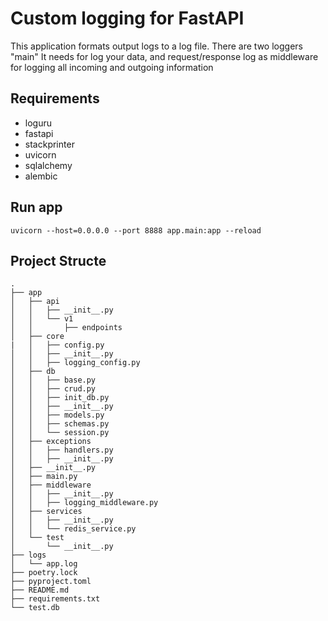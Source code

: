 # Custom logging for FastAPI
This application formats output logs to a log file.
There are two loggers "main" It needs for log your data, and request/response log as middleware for logging all incoming and outgoing information

## Requirements
- loguru
- fastapi
- stackprinter
- uvicorn
- sqlalchemy
- alembic

## Run app
```
uvicorn --host=0.0.0.0 --port 8888 app.main:app --reload

```

## Project Structe
```
.
├── app
│   ├── api
│   │   ├── __init__.py
│   │   └── v1
│   │       ├── endpoints
│   ├── core
|   │   ├── config.py
│   │   ├── __init__.py
│   │   ├── logging_config.py
│   ├── db
│   │   ├── base.py
│   │   ├── crud.py
│   │   ├── init_db.py
│   │   ├── __init__.py
│   │   ├── models.py
│   │   ├── schemas.py
│   │   └── session.py
│   ├── exceptions
│   │   ├── handlers.py
│   │   ├── __init__.py
│   ├── __init__.py
│   ├── main.py
│   ├── middleware
│   │   ├── __init__.py
│   │   ├── logging_middleware.py
│   ├── services
│   │   ├── __init__.py
│   │   └── redis_service.py
│   └── test
│       └── __init__.py
├── logs
│   └── app.log
├── poetry.lock
├── pyproject.toml
├── README.md
├── requirements.txt
└── test.db
```
